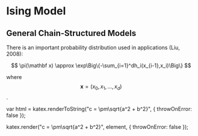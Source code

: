 # Ising Model 

## General Chain-Structured Models

There is an important probability distribution used in applications (Liu, 2008):

$$
\pi(\mathbf x) \approx \exp\Big\{-\sum_{i=1}^dh_i(x_{i-1},x_i)\Big\} 
$$

where $$\mathbf x = (x_0,x_1,\ldots,x_d)$$.


var html = katex.renderToString("c = \\pm\\sqrt{a^2 + b^2}", {
    throwOnError: false
});

katex.render("c = \\pm\\sqrt{a^2 + b^2}", element, {
    throwOnError: false
});